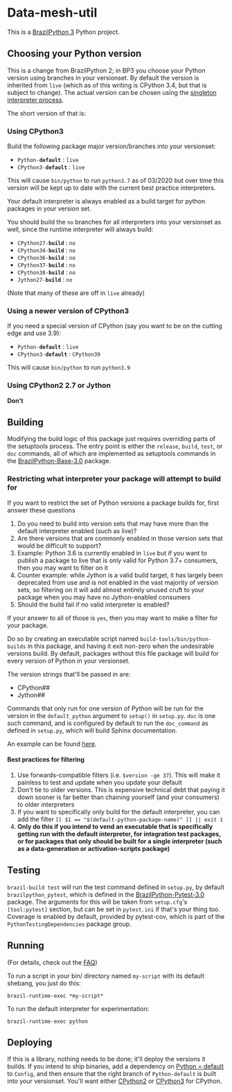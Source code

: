 # Data-mesh-util

This is a [BrazilPython 3](https://w.amazon.com/bin/view/BrazilPython3/) Python project.

## Choosing your Python version

This is a change from BrazilPython 2; in BP3 you choose your Python version
using branches in your versionset. By default the version is inherited from
`live` (which as of this writing is CPython 3.4, but that is subject to change).
The actual version can be chosen using the [singleton interpreter process](https://w.amazon.com/index.php/BuilderTools/LiveCuration/SingletonInterpreters).

The short version of that is:

### Using CPython3

Build the following package major version/branches into your versionset:

* `Python-`**`default`** : `live`
* `CPython3-`**`default`** : `live`


This will cause `bin/python` to run `python3.7` as of 03/2020 but over time this
version will be kept up to date with the current best practice interpreters.

Your default interpreter is always enabled as a build target for python packages in your version set.

You should build the `no` branches for all interpreters into your versionset as
well, since the runtime interpreter will always build:

* `CPython27-`**`build`** : `no`
* `CPython34-`**`build`** : `no`
* `CPython36-`**`build`** : `no`
* `CPython37-`**`build`** : `no`
* `CPython38-`**`build`** : `no`
* `Jython27-`**`build`** : `no`

(Note that many of these are off in `live` already)

### Using a newer version of CPython3

If you need a special version of CPython (say you want to be on the cutting edge and use 3.9):

* `Python-`**`default`** : `live`
* `CPython3-`**`default`** : `CPython39`

This will cause `bin/python` to run `python3.9`

### Using CPython2 2.7 or Jython

**Don't**

## Building

Modifying the build logic of this package just requires overriding parts of the
setuptools process. The entry point is either the `release`, `build`, `test`, or
`doc` commands, all of which are implemented as setuptools commands in
the [BrazilPython-Base-3.0](https://code.amazon.com/packages/BrazilPython-Base/releases)
package.

### Restricting what interpreter your package will attempt to build for

If you want to restrict the set of Python versions a package builds for, first answer these questions

1. Do you need to build into version sets that may have more than the default interpreter enabled (such as live)?
2. Are there versions that are commonly enabled in those version sets that would be difficult to support?
  1. Example: Python 3.6 is currently enabled in `live` but if you want to publish a package to live that is only valid for Python 3.7+ consumers, then you may want to filter on it
  2. Counter example: while Jython is a valid build target, it has largely been deprecated from use and is not enabled in the vast majority of version sets, so filtering on it will add almost entirely unused cruft to your package when you may have no Jython-enabled consumers
3. Should the build fail if no valid interpreter is enabled?

If your answer to all of those is `yes`, then you may want to make a filter for your package.

Do so by creating an executable script named `build-tools/bin/python-builds` in
this package, and having it exit non-zero when the undesirable versions build.
By default, packages without this file package will build for every version of Python in your versionset.

The version strings that'll be passed in are:

* CPython##
* Jython##

Commands that only run for one version of Python will be run for the version in
the `default_python` argument to `setup()` in `setup.py`. `doc` is one such
command, and is configured by default to run the `doc_command` as defined in
`setup.py`, which will build Sphinx documentation.

An example can be found [here](https://code.amazon.com/packages/Pytest/blobs/5b12631bdbdc9fca03d994bb8ef3bbe8a70676d3/--/build-tools/bin/python-builds).

#### Best practices for filtering

1. Use forwards-compatible filters (i.e. `$version -ge 37`).  This will make it painless to test and update when you update your default
2. Don't tie to older versions.  This is expensive technical debt that paying it down sooner is far better than chaining yourself (and your consumers) to older interpreters
3. If you want to specifically only build for the default interpreter, you can add the filter `[[ $1 == "$(default-python-package-name)" ]] || exit 1`
  1. **Only do this if you intend to vend an executable that is specifically getting run with the default interpreter, for integration test packages, or for packages that only should be built for a single interpreter (such as a data-generation or activation-scripts package)**





## Testing

`brazil-build test` will run the test command defined in `setup.py`, by default `brazilpython_pytest`, which is defined in the [BrazilPython-Pytest-3.0](https://code.amazon.com/packages/BrazilPython-Pytest/releases) package. The arguments for this will be taken from `setup.cfg`'s `[tool:pytest]` section, but can be set in `pytest.ini` if that's your thing too. Coverage is enabled by default, provided by pytest-cov, which is part of the `PythonTestingDependencies` package group.

## Running

(For details, check out the [FAQ](https://w.amazon.com/bin/view/BrazilPython3/FAQ/#HHowdoIrunaninterpreterinmypackage3F))

To run a script in your bin/ directory named `my-script` with its default
shebang, you just do this:

`brazil-runtime-exec *my-script*`

To run the default interpreter for experimentation:

`brazil-runtime-exec python`

## Deploying

If this is a library, nothing needs to be done; it'll deploy the versions it builds. If you intend to ship binaries, add a dependency on [Python = default](https://devcentral.amazon.com/ac/brazil/directory/package/majorVersionSummary/Python?majorVersion=default) to `Config`, and then ensure that the right branch of `Python-default` is built into your versionset. You'll want either [CPython2](https://code.amazon.com/packages/Python/trees/CPython2) or [CPython3](https://code.amazon.com/packages/Python/trees/CPython3) for CPython.
